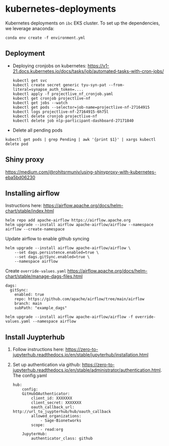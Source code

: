 # kubernetes-deployments
Kubernetes deployments on `ibc` EKS cluster.  To set up the dependencies, we leverage anaconda:

```
conda env create -f environment.yml
```

## Deployment

- Deploying cronjobs on kubernetes: https://v1-21.docs.kubernetes.io/docs/tasks/job/automated-tasks-with-cron-jobs/

    ```
    kubectl get svc
    kubectl create secret generic tyu-syn-pat --from-literal=synapse_auth_token=....
    kubectl apply -f projectlive_nf_cronjob.yaml
    kubectl get cronjob projectlive-nf
    kubectl get jobs --watch
    kubectl get pods --selector=job-name=projectlive-nf-27164915
    kubectl logs projectlive-nf-27164915-6h75l
    kubectl delete cronjob projectlive-nf
    kubectl delete job nlp-participant-dashboard-27171840
    ```


* Delete all pending pods

```
kubectl get pods | grep Pending | awk '{print $1}' | xargs kubectl delete pod
```

## Shiny proxy

https://medium.com/@rohitsrmuniv/using-shinyproxy-with-kubernetes-eba5bd06230



## Installing airflow

Instructions here: https://airflow.apache.org/docs/helm-chart/stable/index.html

```
helm repo add apache-airflow https://airflow.apache.org
helm upgrade --install airflow apache-airflow/airflow --namespace airflow --create-namespace
```

Update airflow to enable github syncing

```
helm upgrade --install airflow apache-airflow/airflow \
    --set dags.persistence.enabled=true \
    --set dags.gitSync.enabled=true \
    --namespace airflow
```


Create `override-values.yaml`
https://airflow.apache.org/docs/helm-chart/stable/manage-dags-files.html
```
dags:
  gitSync:
    enabled: true
    repo: https://github.com/apache/airflow/tree/main/airflow
    branch: main
    subPath: "example_dags"
```

```
helm upgrade --install airflow apache-airflow/airflow -f override-values.yaml --namespace airflow
```


## Install Juypterhub

1. Follow instructions here: https://zero-to-jupyterhub.readthedocs.io/en/stable/jupyterhub/installation.html
1. Set up authentication via github: https://zero-to-jupyterhub.readthedocs.io/en/stable/administrator/authentication.html.  The config.yaml

    ```
    hub:
        config:
        GitHubOAuthenticator:
            client_id: XXXXXXX
            client_secret: XXXXXXX
            oauth_callback_url: http://url_to_juypterhub/hub/oauth_callback
            allowed_organizations:
                - Sage-Bionetworks
            scope:
                - read:org
        JupyterHub:
            authenticator_class: github
    ```
